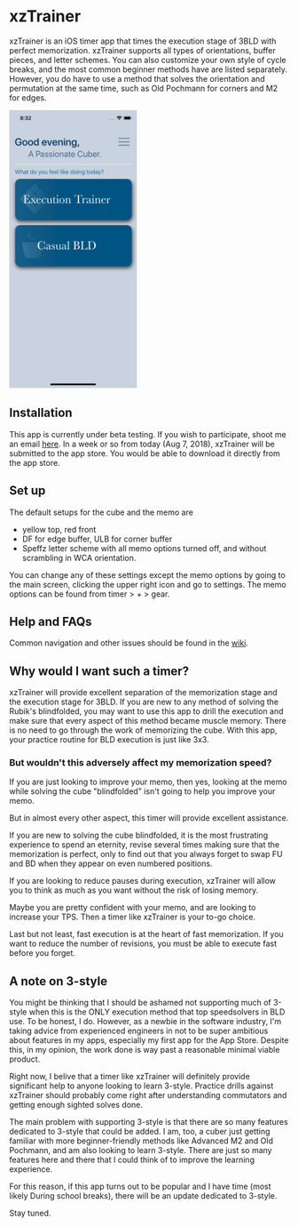# xzTrainer
xzTrainer is an iOS timer app that times the execution stage of 3BLD with perfect memorization. 
xzTrainer supports all types of orientations, buffer pieces, and letter schemes. 
You can also customize your own style of cycle breaks, and the most common beginner methods have are listed separately.
However, you do have to use a method that solves the orientation and permutation at the same time, 
such as Old Pochmann for corners and M2 for edges.

<img src="https://github.com/kmailalcem/xzTrainer/blob/master/screenshots/welcome.png" height=500>

## Installation
This app is currently under beta testing. 
If you wish to participate, shoot me an email [here](mailto:xuzhizh@umich.edu).
In a week or so from today (Aug 7, 2018), xzTrainer will be submitted to the app store.
You would be able to download it directly from the app store.

## Set up
The default setups for the cube and the memo are 
- yellow top, red front
- DF for edge buffer, ULB for corner buffer
- Speffz letter scheme
with all memo options turned off, and without scrambling in WCA orientation.

You can change any of these settings except the memo options by going to the main screen, clicking the upper right icon and go to settings. The memo options can be found from timer > + > gear.


## Help and FAQs
Common navigation and other issues should be found in the [wiki](https://github.com/kmailalcem/xzTrainer/wiki).

## Why would I want such a timer?
xzTrainer will provide excellent separation of the memorization stage and the execution stage for 3BLD.
If you are new to any method of solving the Rubik's blindfolded, you may want to use this app to drill the execution 
and make sure that every aspect of this method became muscle memory.
There is no need to go through the work of memorizing the cube.
With this app, your practice routine for BLD execution is just like 3x3.

### But wouldn't this adversely affect my memorization speed?
If you are just looking to improve your memo, then yes, looking at the memo while solving the cube "blindfolded" isn't going to help you improve your memo.

But in almost every other aspect, this timer will provide excellent assistance.

If you are new to solving the cube blindfolded, it is the most frustrating experience to spend an eternity, revise several times making sure that the memorization is perfect, only to find out that you always forget to swap FU and BD when they appear on even numbered positions.

If you are looking to reduce pauses during execution, xzTrainer will allow you to think as much as you want without the risk of losing memory.

Maybe you are pretty confident with your memo, and are looking to increase your TPS. Then a timer like xzTrainer is your to-go choice.

Last but not least, fast execution is at the heart of fast memorization. If you want to reduce the number of revisions, you must be able to execute fast before you forget.

## A note on 3-style
You might be thinking that I should be ashamed not supporting much of 3-style when this is the ONLY execution method that top speedsolvers in BLD use.
To be honest, I do. 
However, as a newbie in the software industry, I'm taking advice from experienced engineers in not to be super ambitious about features in my apps, especially my first app for the App Store.
Despite this, in my opinion, the work done is way past a reasonable minimal viable product.

Right now, I belive that a timer like xzTrainer will definitely provide significant help to anyone looking to learn 3-style.
Practice drills against xzTrainer should probably come right after understanding commutators and getting enough sighted solves done.

The main problem with supporting 3-style is that there are so many features dedicated to 3-style that could be added.
I am, too, a cuber just getting familiar with more beginner-friendly methods like Advanced M2 and Old Pochmann, and am also looking to learn 3-style.
There are just so many features here and there that I could think of to improve the learning experience.

For this reason, if this app turns out to be popular and I have time (most likely During school breaks), there will be an update dedicated to 3-style. 

Stay tuned.
